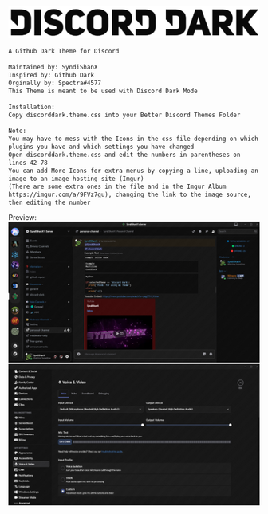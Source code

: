 ![Chat](https://github.com/SyndiShanX/Discord-Dark/blob/main/Images/Discord-Dark-Icon.png)

	A Github Dark Theme for Discord
	
	Maintained by: SyndiShanX
	Inspired by: Github Dark
	Orginally by: Spectra#4577
	This Theme is meant to be used with Discord Dark Mode
	
	Installation:
	Copy discorddark.theme.css into your Better Discord Themes Folder
	
	Note:
	You may have to mess with the Icons in the css file depending on which plugins you have and which settings you have changed
	Open discorddark.theme.css and edit the numbers in parentheses on lines 42-78
	You can add More Icons for extra menus by copying a line, uploading an image to an image hosting site (Imgur)
	(There are some extra ones in the file and in the Imgur Album https://imgur.com/a/9FVz7gu), changing the link to the image source, then editing the number

Preview:
![Chat](https://github.com/SyndiShanX/Discord-Dark/blob/main/Images/Discord-Dark-Chat.png)
![Settings](https://github.com/SyndiShanX/Discord-Dark/blob/main/Images/Discord-Dark-Settings.png)
